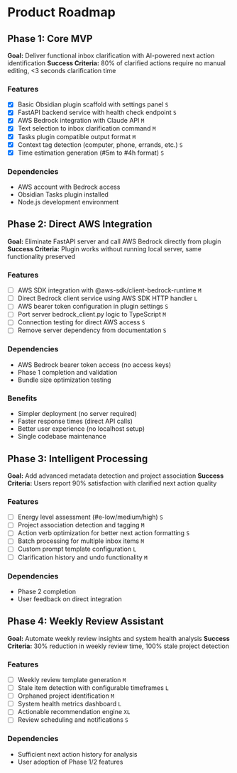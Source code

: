 # Product Roadmap

## Phase 1: Core MVP

**Goal:** Deliver functional inbox clarification with AI-powered next action identification
**Success Criteria:** 80% of clarified actions require no manual editing, <3 seconds clarification time

### Features

- [x] Basic Obsidian plugin scaffold with settings panel `S`
- [x] FastAPI backend service with health check endpoint `S`
- [x] AWS Bedrock integration with Claude API `M`
- [x] Text selection to inbox clarification command `M`
- [x] Tasks plugin compatible output format `M`
- [x] Context tag detection (computer, phone, errands, etc.) `S`
- [x] Time estimation generation (#5m to #4h format) `S`

### Dependencies

- AWS account with Bedrock access
- Obsidian Tasks plugin installed
- Node.js development environment

## Phase 2: Direct AWS Integration

**Goal:** Eliminate FastAPI server and call AWS Bedrock directly from plugin
**Success Criteria:** Plugin works without running local server, same functionality preserved

### Features

- [ ] AWS SDK integration with @aws-sdk/client-bedrock-runtime `M`
- [ ] Direct Bedrock client service using AWS SDK HTTP handler `L`
- [ ] AWS bearer token configuration in plugin settings `S`
- [ ] Port server bedrock_client.py logic to TypeScript `M`
- [ ] Connection testing for direct AWS access `S`
- [ ] Remove server dependency from documentation `S`

### Dependencies

- AWS Bedrock bearer token access (no access keys)
- Phase 1 completion and validation
- Bundle size optimization testing

### Benefits

- Simpler deployment (no server required)
- Faster response times (direct API calls)
- Better user experience (no localhost setup)
- Single codebase maintenance

## Phase 3: Intelligent Processing

**Goal:** Add advanced metadata detection and project association
**Success Criteria:** Users report 90% satisfaction with clarified next action quality

### Features

- [ ] Energy level assessment (#e-low/medium/high) `S`
- [ ] Project association detection and tagging `M`
- [ ] Action verb optimization for better next action formatting `S`
- [ ] Batch processing for multiple inbox items `M`
- [ ] Custom prompt template configuration `L`
- [ ] Clarification history and undo functionality `M`

### Dependencies

- Phase 2 completion
- User feedback on direct integration

## Phase 4: Weekly Review Assistant

**Goal:** Automate weekly review insights and system health analysis
**Success Criteria:** 30% reduction in weekly review time, 100% stale project detection

### Features

- [ ] Weekly review template generation `M`
- [ ] Stale item detection with configurable timeframes `L`
- [ ] Orphaned project identification `M`
- [ ] System health metrics dashboard `L`
- [ ] Actionable recommendation engine `XL`
- [ ] Review scheduling and notifications `S`

### Dependencies

- Sufficient next action history for analysis
- User adoption of Phase 1/2 features